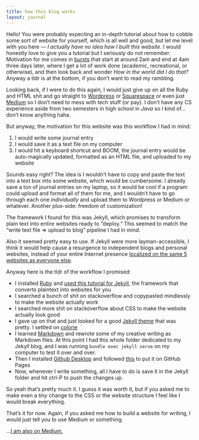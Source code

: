 ```yaml
---
title: how this blog works
layout: journal
---
```


Hello! You were probably expecting an in-depth tutorial about how to cobble some sort of website for yourself, which is all well and good, but let me level with you here — *I actually have no idea how I built this website*. I would honestly love to give you a tutorial but I seriously do not remember. Motivation for me comes in [bursts](https://en.wikipedia.org/wiki/Hypomania) that start at around 2am and end at 4am three days later, where I get a lot of work done (academic, recreational, or otherwise), and then look back and wonder *How in the world did I do that?* Anyway a tldr is at the bottom, if you don’t want to read my rambling.

Looking back, if I were to do this again, I would just give up on all the Ruby and HTML shit and go straight to [Wordpress](https://wordpress.com/) or [Squarespace](https://www.squarespace.com/) or even just [Medium](https://medium.com/) so I don’t need to mess with tech stuff (or pay). I don’t have any CS experience aside from two semesters in high school in _Java_ so I kind of… don’t know anything haha.

But anyway, the motivation for this website was this workflow I had in mind:

1. I would write some journal entry
2. I would save it as a text file on my computer
3. I would hit a keyboard shortcut and BOOM, the journal entry would be auto-magically updated, formatted as an HTML file, and uploaded to my website

Sounds easy right? The idea is I wouldn’t have to copy and paste the text into a text box into some website, which would be cumbersome. I already save a ton of journal entries on my laptop, so it would be cool if a program could upload and format all of them for me, and I wouldn’t have to go through each one _individually_ and upload them to Wordpress or Medium or whatever. Another plus-side: freedom of customization!

The framework I found for this was Jekyll, which promises to transform plain text into entire websites ready to “deploy.” This seemed to match the “write text file => upload to blog” pipeline I had in mind.

Also it seemed pretty easy to use. If Jekyll were more layman-accessible, I think it would help cause a resurgence to independent blogs and personal websites, instead of your entire Internet presence [localized on the same 5 websites as everyone else](https://www.buzzfeednews.com/article/katienotopoulos/how-we-killed-the-old-internet).

Anyway here is the tldr of the workflow I promised:

- I installed [Ruby](https://www.ruby-lang.org/en/documentation/installation/) and [used this tutorial for Jekyll](https://jekyllrb.com/docs/), the framework that converts plaintext into websites for you
- I searched a bunch of shit on stackoverflow and copypasted mindlessly to make the website actually work
- I searched more shit on stackoverflow about CSS to make the website actually look good
- I gave up on that and just looked for a good [Jekyll theme](https://jekyllthemes.io/free) that was pretty. I settled on [colorie](https://github.com/ronv/colorie)
- I learned [Markdown](https://guides.github.com/features/mastering-markdown/) and rewrote some of my creative writing as Markdown files. At this point I had this whole folder dedicated to my Jekyll blog, and I was running `bundle exec jekyll serve` on my computer to test it over and over.
- Then I installed [Github Desktop](https://desktop.github.com/) and followed [this](https://jekyllrb.com/docs/github-pages/) to put it on GitHub Pages
- Now, whenever I write something, all I have to do is save it in the Jekyll folder and hit ctrl-P to push the changes up.

So yeah that’s pretty much it. I guess it was worth it, but if you asked me to make even a _tiny_ change to the CSS or the website structure I feel like I would break everything.

That’s it for now. Again, if you asked me how to build a website for writing, I would just tell you to use Medium or something.

…[I am also on Medium.](https://medium.com/@themichaeldizon)
